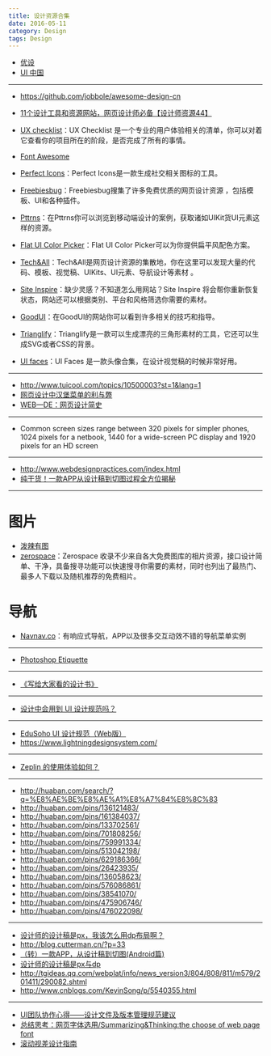 ```yaml
---
title: 设计资源合集
date: 2016-05-11
category: Design
tags: Design
---
```



- [优设](http://www.uisdc.com/)
- [UI 中国](http://www.ui.cn/)

---

- https://github.com/jobbole/awesome-design-cn

- [11个设计工具和资源网站，网页设计师必备【设计师资源44】](http://www.tuicool.com/articles/aE7Rzm7)

- [UX checklist](https://uxchecklist.github.io/)：UX Checklist 是一个专业的用户体验相关的清单，你可以对着它查看你的项目所在的阶段，是否完成了所有的事情。
- [Font Awesome](https://fortawesome.github.io/Font-Awesome/)
- [Perfect Icons](http://perfecticons.com/)：Perfect Icons是一款生成社交相关图标的工具。
- [Freebiesbug](http://freebiesbug.com/)：Freebiesbug搜集了许多免费优质的网页设计资源 ，包括模板、UI和各种插件。
- [Pttrns](http://pttrns.com/)：在Pttrns你可以浏览到移动端设计的案例，获取诸如UIKit货UI元素这样的资源。
- [Flat UI Color Picker](http://www.flatuicolorpicker.com/)：Flat UI Color Picker可以为你提供扁平风配色方案。
- [Tech&All](http://techandall.com/)：Tech&All是网页设计资源的集散地，你在这里可以发现大量的代码、模板、视觉稿、UIKits、UI元素、导航设计等素材 。
- [Site Inspire](http://www.siteinspire.com/)：缺少灵感？不知道怎么用网站？Site Inspire 将会帮你重新恢复状态，网站还可以根据类别、平台和风格筛选你需要的素材。
- [GoodUI](http://www.goodui.org/)：在GoodUI的网站你可以看到许多相关的技巧和指导。
- [Trianglify](http://qrohlf.com/trianglify/)：Trianglify是一款可以生成漂亮的三角形素材的工具，它还可以生成SVG或者CSS的背景。
- [UI faces](http://uifaces.com/)：UI Faces 是一款头像合集，在设计视觉稿的时候非常好用。
---

- http://www.tuicool.com/topics/10500003?st=1&lang=1
- [网页设计中汉堡菜单的利与弊](http://www.tuicool.com/articles/7Fbe6fi)
- [WEB—DE：网页设计简史](http://www.jianshu.com/p/e7ef4da07c4e)

---

-  Common screen sizes range between 320 pixels for simpler phones, 1024 pixels for a netbook, 1440 for a wide-screen PC display and 1920 pixels for an HD screen


---

- http://www.webdesignpractices.com/index.html
- [纯干货！一款APP从设计稿到切图过程全方位揭秘](http://www.uisdc.com/from-design-to-slice)

---

# 图片
- [泼辣有图](http://www.polayoutu.com/collections)
- [zerospace](http://zerospace.asika.tw/)：Zerospace 收录不少来自各大免费图库的相片资源，接口设计简单、干净，具备搜寻功能可以快速搜寻你需要的素材，同时也列出了最热门、最多人下载以及随机推荐的免费相片。

# 导航
- [Navnav.co](http://navnav.co/)：有响应式导航，APP以及很多交互动效不错的导航菜单实例

---

- [Photoshop Etiquette](http://hao.uisdc.com/ps/)

---

- [《写给大家看的设计书》](https://book.douban.com/subject/3323633/)

---

- [设计中会用到 UI 设计规范吗？](https://www.zhihu.com/question/19791196)

---

- [EduSoho UI 设计规范（Web版）](http://www.ui.cn/detail/101056.html)
- https://www.lightningdesignsystem.com/

---

- [Zeplin 的使用体验如何？](https://www.zhihu.com/question/27713420)

---

- http://huaban.com/search/?q=%E8%AE%BE%E8%AE%A1%E8%A7%84%E8%8C%83
- http://huaban.com/pins/136121483/
- http://huaban.com/pins/161384037/
- http://huaban.com/pins/133702561/
- http://huaban.com/pins/701808256/
- http://huaban.com/pins/759991334/
- http://huaban.com/pins/513042198/
- http://huaban.com/pins/629186366/
- http://huaban.com/pins/26423935/
- http://huaban.com/pins/136058623/
- http://huaban.com/pins/576086861/
- http://huaban.com/pins/38541070/
- http://huaban.com/pins/475906746/
- http://huaban.com/pins/476022098/

---

- [设计师的设计稿是px，我该怎么用dp布局啊？](http://www.oschina.net/question/258547_160260)
- http://blog.cutterman.cn/?p=33
- [（转）一款APP，从设计稿到切图(Android篇)](http://www.jianshu.com/p/673f55e160cd)
- [设计师的设计稿是px与dp](http://www.voidcn.com/blog/w1054993544/article/p-1964868.html)
- http://tgideas.qq.com/webplat/info/news_version3/804/808/811/m579/201411/290082.shtml
- http://www.cnblogs.com/KevinSong/p/5540355.html

---

- [UI团队协作心得——设计文件及版本管理规范建议](http://www.ui.cn/detail/17327.html)
- [总结思考：网页字体选用/Summarizing&Thinking:the choose of web page font](http://www.ui.cn/detail/7680.html)
- [滚动视差设计指南](http://www.ui.cn/detail/8802.html)
